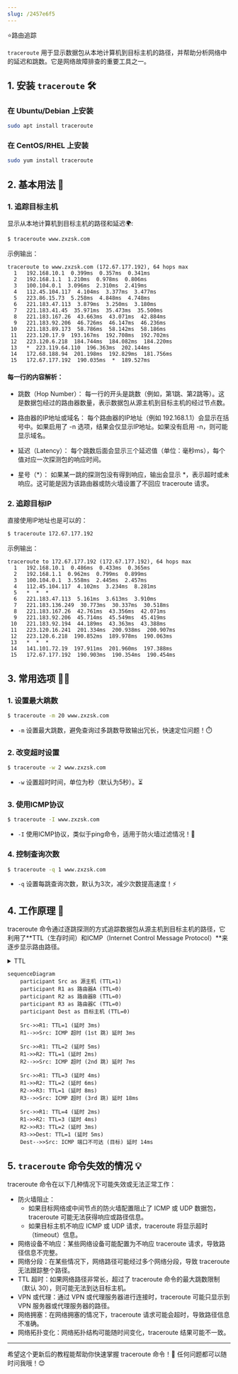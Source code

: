 ```yaml
---
slug: /2457e6f5
---
```

⭐路由追踪

`traceroute` 用于显示数据包从本地计算机到目标主机的路径，并帮助分析网络中的延迟和跳数。它是网络故障排查的重要工具之一。

## 1. **安装 `traceroute`** 🛠️

### 在 Ubuntu/Debian 上安装

```bash
sudo apt install traceroute
```

### 在 CentOS/RHEL 上安装

```bash
sudo yum install traceroute
```

## 2. **基本用法** 📡

### 1. 追踪目标主机

显示从本地计算机到目标主机的路径和延迟🌍:

```bash
$ traceroute www.zxzsk.com
```

示例输出：
```
traceroute to www.zxzsk.com (172.67.177.192), 64 hops max
  1   192.168.10.1  0.399ms  0.357ms  0.341ms 
  2   192.168.1.1  1.210ms  0.978ms  0.806ms 
  3   100.104.0.1  3.096ms  2.310ms  2.419ms 
  4   112.45.104.117  4.104ms  3.377ms  3.477ms 
  5   223.86.15.73  5.258ms  4.848ms  4.748ms 
  6   221.183.47.113  3.879ms  3.250ms  3.180ms 
  7   221.183.41.45  35.971ms  35.473ms  35.500ms 
  8   221.183.167.26  43.663ms  43.071ms  42.884ms 
  9   221.183.92.206  46.726ms  46.147ms  46.236ms 
 10   221.183.89.173  58.786ms  58.142ms  58.186ms 
 11   223.120.17.9  193.167ms  192.708ms  192.702ms 
 12   223.120.6.218  184.744ms  184.082ms  184.220ms 
 13   *  223.119.64.110  196.363ms  202.144ms 
 14   172.68.188.94  201.198ms  192.829ms  181.756ms 
 15   172.67.177.192  190.035ms  *  189.527ms
```

#### 每一行的内容解析：

- 跳数（Hop Number）： 每一行的开头是跳数（例如，第1跳、第2跳等）。这是数据包经过的路由器数量，表示数据包从源主机到目标主机的经过节点数。

- 路由器的IP地址或域名： 每个路由器的IP地址（例如 192.168.1.1）会显示在括号中。如果启用了 -n 选项，结果会仅显示IP地址。如果没有启用 -n，则可能显示域名。

- 延迟（Latency）： 每个跳数后面会显示三个延迟值（单位：毫秒ms），每个值对应一次探测包的响应时间。

- 星号（*）： 如果某一跳的探测包没有得到响应，输出会显示 *，表示超时或未响应。这可能是因为该路由器或防火墙设置了不回应 traceroute 请求。

### 2. 追踪目标IP

直接使用IP地址也是可以的：

```bash
$ traceroute 172.67.177.192 
```

示例输出：
```
traceroute to 172.67.177.192 (172.67.177.192), 64 hops max
  1   192.168.10.1  0.486ms  0.433ms  0.365ms 
  2   192.168.1.1  0.962ms  0.799ms  0.899ms 
  3   100.104.0.1  3.558ms  2.445ms  2.457ms 
  4   112.45.104.117  4.102ms  3.234ms  8.281ms 
  5   *  *  * 
  6   221.183.47.113  5.161ms  3.613ms  3.910ms 
  7   221.183.136.249  30.773ms  30.337ms  30.518ms 
  8   221.183.167.26  42.761ms  43.356ms  42.071ms 
  9   221.183.92.206  45.714ms  45.549ms  45.419ms 
 10   221.183.92.194  44.189ms  43.363ms  43.388ms 
 11   223.120.16.241  201.334ms  200.938ms  200.907ms 
 12   223.120.6.218  190.852ms  189.978ms  190.063ms 
 13   *  *  * 
 14   141.101.72.19  197.911ms  201.960ms  197.388ms 
 15   172.67.177.192  190.903ms  190.354ms  190.454ms 
```

## 3. **常用选项** 🧑‍💻

### 1. 设置最大跳数
```bash
$ traceroute -m 20 www.zxzsk.com
```
- `-m` 设置最大跳数，避免查询过多跳数导致输出冗长，快速定位问题！⏱️

### 2. 改变超时设置
```bash
$ traceroute -w 2 www.zxzsk.com
```
- `-w` 设置超时时间，单位为秒（默认为5秒）。⏳

### 3. 使用ICMP协议
```bash
$ traceroute -I www.zxzsk.com
```
- `-I` 使用ICMP协议，类似于ping命令，适用于防火墙过滤情况！🔐

### 4. 控制查询次数
```bash
$ traceroute -q 1 www.zxzsk.com
```
- `-q` 设置每跳查询次数，默认为3次，减少次数提高速度！⚡

## 4. **工作原理** 🧐

traceroute 命令通过逐跳探测的方式追踪数据包从源主机到目标主机的路径，它利用了**TTL（生存时间）和ICMP（Internet Control Message Protocol）**来逐步显示路由路径。

<details>
<summary>TTL</summary>
<p>
    **TTL（Time To Live）的作用和原理概括**：

    - **作用**：TTL 用于限制数据包在网络中的生存周期，防止数据包在网络中无限循环，从而避免网络拥塞。
    
    - **原理**：
    - 每个数据包在发送时会被赋予一个 TTL 值。
    - 每经过一个路由器或网络设备，TTL 值减 1。
    - 当 TTL 值变为 0 时，数据包被丢弃，源主机会收到一个 ICMP 超时消息，通知数据包已被丢弃。
    
    TTL 机制帮助网络设备管理数据包流动，确保网络的稳定性和性能，同时为网络诊断工具提供基础。
</p>
</details>

```mermaid
sequenceDiagram
    participant Src as 源主机 (TTL=1)
    participant R1 as 路由器A (TTL=0)
    participant R2 as 路由器B (TTL=0)
    participant R3 as 路由器C (TTL=0)
    participant Dest as 目标主机 (TTL=0)
    
    Src->>R1: TTL=1 (延时 3ms)
    R1-->>Src: ICMP 超时 (1st 跳) 延时 3ms

    Src->>R1: TTL=2 (延时 5ms)
    R1->>R2: TTL=1 (延时 2ms)
    R2-->>Src: ICMP 超时 (2nd 跳) 延时 7ms

    Src->>R1: TTL=3 (延时 4ms)
    R1->>R2: TTL=2 (延时 6ms)
    R2->>R3: TTL=1 (延时 8ms)
    R3-->>Src: ICMP 超时 (3rd 跳) 延时 18ms

    Src->>R1: TTL=4 (延时 2ms)
    R1->>R2: TTL=3 (延时 4ms)
    R2->>R3: TTL=2 (延时 3ms)
    R3->>Dest: TTL=1 (延时 5ms)
    Dest-->>Src: ICMP 端口不可达 (目标) 延时 14ms
```

## 5. **`traceroute` 命令失效的情况** 💡

traceroute 命令在以下几种情况下可能失效或无法正常工作：

- 防火墙阻止：
   - 如果目标网络或中间节点的防火墙配置阻止了 ICMP 或 UDP 数据包，traceroute 可能无法获得响应或路径信息。 
    -  如果目标主机不响应 ICMP 或 UDP 请求，traceroute 将显示超时（timeout）信息。
- 网络设备不响应：某些网络设备可能配置为不响应 traceroute 请求，导致路径信息不完整。
- 网络分段：在某些情况下，网络路径可能经过多个网络分段，导致 traceroute 无法跟踪整个路径。
- TTL 超时：如果网络路径非常长，超过了 traceroute 命令的最大跳数限制（默认 30），则可能无法到达目标主机。
- VPN 或代理：通过 VPN 或代理服务器进行连接时，traceroute 可能只显示到 VPN 服务器或代理服务器的路径。
- 网络拥塞：在网络拥塞的情况下，traceroute 请求可能会超时，导致路径信息不准确。
- 网络拓扑变化：网络拓扑结构可能随时间变化，traceroute 结果可能不一致。

---

希望这个更新后的教程能帮助你快速掌握 traceroute 命令！🎉 任何问题都可以随时问我哦！😊
